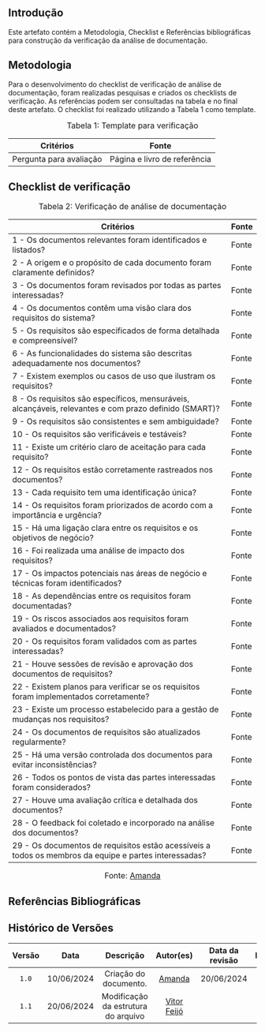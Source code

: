 ## Introdução

Este artefato contém a Metodologia, Checklist e Referências bibliográficas para construção da verificação da análise de documentação. 

## Metodologia

Para o desenvolvimento do checklist de verificação de análise de documentação, foram realizadas pesquisas e criados os checklists de verificação. As referências podem ser consultadas na tabela e no final deste artefato. O checklist foi realizado utilizando a Tabela 1 como template.

<font size="3"><p style="text-align: center">Tabela 1: Template para verificação</p></font>

<center>

Critérios | Fonte
--|--
Pergunta para avaliação| Página e livro de referência

</center>

## Checklist de verificação

<font size="3"><p style="text-align: center">Tabela 2: Verificação de análise de documentação</p></font>

Critérios | Fonte
--------- | ------ 
1 - Os documentos relevantes foram identificados e listados? | Fonte
2 - A origem e o propósito de cada documento foram claramente definidos? | Fonte
3 - Os documentos foram revisados por todas as partes interessadas? | Fonte
4 - Os documentos contêm uma visão clara dos requisitos do sistema? | Fonte
5 - Os requisitos são especificados de forma detalhada e compreensível? | Fonte
6 - As funcionalidades do sistema são descritas adequadamente nos documentos? | Fonte
7 - Existem exemplos ou casos de uso que ilustram os requisitos? | Fonte
8 - Os requisitos são específicos, mensuráveis, alcançáveis, relevantes e com prazo definido (SMART)? | Fonte
9 - Os requisitos são consistentes e sem ambiguidade? | Fonte
10 - Os requisitos são verificáveis e testáveis? | Fonte
11 - Existe um critério claro de aceitação para cada requisito? | Fonte
12 - Os requisitos estão corretamente rastreados nos documentos? | Fonte
13 - Cada requisito tem uma identificação única? | Fonte
14 - Os requisitos foram priorizados de acordo com a importância e urgência? | Fonte
15 - Há uma ligação clara entre os requisitos e os objetivos de negócio? | Fonte
16 - Foi realizada uma análise de impacto dos requisitos? | Fonte
17 - Os impactos potenciais nas áreas de negócio e técnicas foram identificados? | Fonte
18 - As dependências entre os requisitos foram documentadas? | Fonte
19 - Os riscos associados aos requisitos foram avaliados e documentados? | Fonte
20 - Os requisitos foram validados com as partes interessadas? | Fonte
21 - Houve sessões de revisão e aprovação dos documentos de requisitos? | Fonte
22 - Existem planos para verificar se os requisitos foram implementados corretamente? | Fonte
23 - Existe um processo estabelecido para a gestão de mudanças nos requisitos? | Fonte
24 - Os documentos de requisitos são atualizados regularmente? | Fonte
25 - Há uma versão controlada dos documentos para evitar inconsistências? | Fonte
26 - Todos os pontos de vista das partes interessadas foram considerados? | Fonte
27 - Houve uma avaliação crítica e detalhada dos documentos? | Fonte
28 - O feedback foi coletado e incorporado na análise dos documentos? | Fonte
29 - Os documentos de requisitos estão acessíveis a todos os membros da equipe e partes interessadas? | Fonte

<font size="3"><p style="text-align: center">Fonte: [Amanda](https://github.com/acamposs)</p></font>


## Referências Bibliográficas




## Histórico de Versões

| Versão | Data | Descrição | Autor(es) | Data da revisão | Revisor(es) |
| :--: | :--: | :--: | :--: | :--: | :--: |
|`1.0` | 10/06/2024 | Criação do documento. |[Amanda](https://github.com/acamposs) |20/06/2024 |[Vitor Feijó](https://github.com/vitorfleonardo) |    
|`1.1` | 20/06/2024 | Modificação da estrutura do arquivo |[Vitor Feijó](https://github.com/vitorfleonardo) | | 
